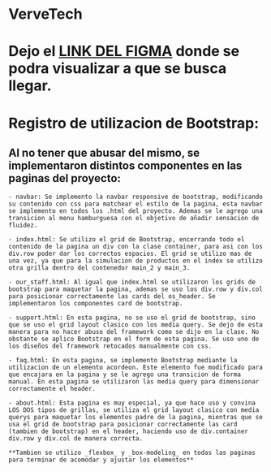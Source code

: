 # VerveTech
#  Dejo el [LINK DEL FIGMA](https://www.figma.com/file/mtxIWIOkvecy6Hwvu3GgKr/Verve-Tech?node-id=0%3A1) donde se podra visualizar a que se busca llegar.

# Registro de utilizacion de Bootstrap:
## Al no tener que abusar del mismo, se implementaron distintos componentes en las paginas del proyecto:
    - navbar: Se implemento la navbar responsive de bootstrap, modificando su contenido con css para matchear el estilo de la pagina, esta navbar se implemento en todos los .html del proyecto. Ademas se le agrego una transicion al menu hamburguesa con el objetivo de añadir sensacion de fluidez.

    - index.html: Se utilizo el grid de Bootstrap, encerrando todo el contenido de la pagina un div con la clase container, para asi con los div.row poder dar los correctos espacios. El grid se utilizo mas de una vez, ya que para la simulacion de productos en el index se utilizo otra grilla dentro del contenedor main_2 y main_3.

    - our_staff.html: Al igual que index.html se utilizaron los grids de bootstrap para maquetar la pagina, ademas se uso los div.row y div.col para posicionar correctamente las cards del os_header. Se implementaron los componentes card de bootstrap.

    - support.html: En esta pagina, no se uso el grid de bootstrap, sino que se uso el grid layout clasico con los media query. Se dejo de esta manera para no hacer abuso del framework como se dijo en la clase. No obstante se aplico Bootstrap en el form de esta pagina. Se uso uno de los diseños del framework retocados manualmente con css.

    - faq.html: En esta pagina, se implemento Bootstrap mediante la utilizacion de un elemento acordeon. Este elemento fue modificado para que encajara en la pagina y se le agrego una transicion de forma manual. En esta pagina se utilizaron las media query para dimensionar correctamente el header.

    - about.html: Esta pagina es muy especial, ya que hace uso y convina LOS DOS tipos de grillas, se utiliza el grid layout clasico con media querys para maquetar los elementos padre de la pagina, mientras que se usa el grid de bootstrap para posicionar correctamente las card (tambien de bootstrap) en el header, haciendo uso de div.container div.row y div.col de manera correcta.

    **Tambien se utilizo _flexbox_ y _box-modeling_ en todas las paginas para terminar de acomodar y ajustar los elementos**

